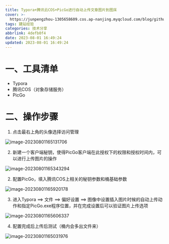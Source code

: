 ```yaml
---
title: Typora+腾讯云COS+PicGo进行自动上传文章图片到图床
cover: >-
  https://junpengzhou-1305658609.cos.ap-nanjing.myqcloud.com/blog/github%E5%BE%8B%E5%8A%A8%E6%9C%AA%E6%9D%A5%E5%9B%BE%E7%89%87.webp
tags: 建站经验
categories: 技术分享
abbrlink: 4defb0f4
date: 2023-08-01 16:49:24
updated: 2023-08-01 16:49:24
---
```

# 一、工具清单

* Typora
* 腾讯COS（对象存储服务）
* PicGo

# 二、操作步骤

1. 点击最右上角的头像选择访问管理

![image-20230801165131706](https://junpengzhou-1305658609.cos.ap-nanjing.myqcloud.com/blog/image-20230801165131706.png)

2. 新建一个客户端秘钥，使得PicGo客户端在此授权下的权限和授权时间内，可以进行上传图片的操作

![image-20230801165343294](https://junpengzhou-1305658609.cos.ap-nanjing.myqcloud.com/blog/image-20230801165343294.png)

2. 配置PicGo，填入腾讯COS上相关的秘钥参数和桶基础参数

![image-20230801165920178](https://junpengzhou-1305658609.cos.ap-nanjing.myqcloud.com/blog/image-20230801165920178.png)

3. 进入Typora ==> 文件 ==> 偏好设置 ==> 图像中设置插入图片时候的自动上传动作和指定PicGo.exe程序位置，并在完成设置后可以验证图片上传选项

![image-20230801165606337](https://junpengzhou-1305658609.cos.ap-nanjing.myqcloud.com/blog/image-20230801165606337.png)

4. 配置完成后上传后测试（桶内会多出文件来）

![image-20230801165031976](https://junpengzhou-1305658609.cos.ap-nanjing.myqcloud.com/blog/image-20230801165031976.png)
